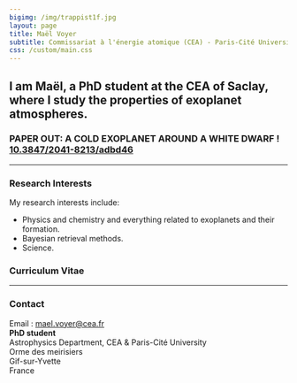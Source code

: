 ```yaml
---
bigimg: /img/trappist1f.jpg
layout: page
title: Maël Voyer
subtitle: Commissariat à l'énergie atomique (CEA) - Paris-Cité University
css: /custom/main.css
---
```

I am Maël, a PhD student at the CEA of Saclay, where I study the properties of exoplanet atmospheres.
---
### PAPER OUT: A COLD EXOPLANET AROUND A WHITE DWARF ! [10.3847/2041-8213/adbd46](https://iopscience.iop.org/article/10.3847/2041-8213/adbd46)
---
### Research Interests
My research interests include:
- Physics and chemistry and everything related to exoplanets and their formation.
- Bayesian retrieval methods.
- Science.
### Curriculum Vitae
---
### Contact
Email : mael.voyer@cea.fr     <br />
**PhD student** <br />
Astrophysics Department, CEA & Paris-Cité University <br />
Orme des meirisiers<br />
Gif-sur-Yvette <br />
France     <br />
